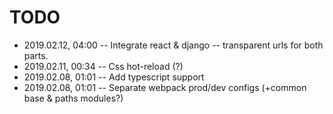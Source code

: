 # TODO

- 2019.02.12, 04:00 -- Integrate react & django -- transparent urls for both parts.
- 2019.02.11, 00:34 -- Css hot-reload (?)
- 2019.02.08, 01:01 -- Add typescript support
- 2019.02.08, 01:01 -- Separate webpack prod/dev configs (+common base & paths modules?)


